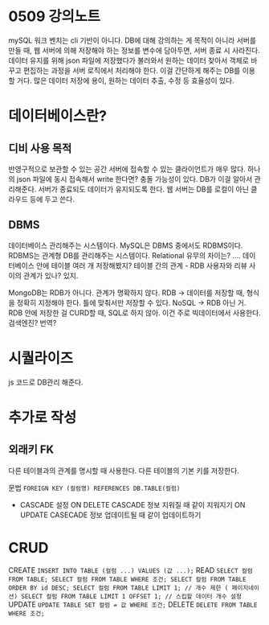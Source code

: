 # 0509 강의노트
mySQL 워크 벤치는 cli 기반이 아니다.
DB에 대해 강의하는 게 목적이 아니라 서버를 만들 때, 웹 서버에 의해 저장해야 하는 정보를 변수에 담아두면, 서버 종료 시 사라진다.
데이터 유지를 위해 json 파일에 저장했다가 불러와서 원하는 데이터 찾아서 객체로 바꾸고 편집하는 과정을 서버 로직에서 처리해야 한다.
이걸 간단하게 해주는 DB를 이용할 거다. 많은 데이터 저장에 용이, 원하는 데이터 추출, 수정 등 효율성이 있다.

# 데이터베이스란?
## 디비 사용 목적
반영구적으로 보관할 수 있는 공간
서버에 접속할 수 있는 클라이언트가 매우 많다. 하나의 json 파일에 동시 접속해서 write 한다면? 충돌 가능성이 있다. DB가 이걸 알아서 관리해준다.
서버가 종료되도 데이터가 유지되도록 한다.
웹 서버는 DB를 로컬이 아닌 클라우드 등에 두고 쓴다.

## DBMS
데이터베이스 관리해주는 시스템이다.
MySQL은 DBMS 중에서도 RDBMS이다. RDBMS는 관계형 DB를 관리해주는 시스템이다. Relational 유무의 차이는? .... 
데이터베이스 안에 테이블 여러 개 저장해봤지?
테이블 간의 관계 - RDB
사용자와 리뷰 사이의 관계가 있나? 있지.

MongoDB는 RDB가 아니다. 관계가 명확하지 않다. 
RDB -> 데이터를 저장할 때, 형식을 정확히 지정해야 한다. 틀에 맞춰서만 저장할 수 있다. 
NoSQL -> RDB 아닌 거. RDB 안에 저장한 걸 CURD할 때, SQL로 하지 않아. 이건 주로 빅데이터에서 사용한다. 검색엔진? 번역?
# 시퀄라이즈
js 코드로 DB관리 해준다.


# 추가로 작성
## 외래키 FK
다른 테이블과의 관계를 명시할 때 사용한다.
다른 테이블의 기본 키를 저장한다.

문법
`
FOREIGN KEY (컬럼명) REFERENCES DB.TABLE(컬럼)
`
* CASCADE 설정
ON DELETE CASCADE 정보 지워질 때 같이 지워지기
ON UPDATE CASECADE 정보 업데이트될 때 같이 업데이트하기

# CRUD
CREATE
`
INSERT INTO TABLE (컬럼 ...) VALUES (값 ...);
`
READ
`
SELECT 컬럼 FROM TABLE;
SELECT 컬럼 FROM TABLE WHERE 조건;
SELECT 컬럼 FROM TABLE ORDER BY id DESC;
SELECT 컬럼 FROM TABLE LIMIT 1; // 개수 제한 ( 페이지네이션)
SELECT 컬럼 FROM TABLE LIMIT 1 OFFSET 1; // 스킵할 데이터 개수 설정 
`
UPDATE
`
UPDATE TABLE SET 컬럼 = 값 WHERE 조건;
`
DELETE
`
DELETE FROM TABLE WHERE 조건;
`